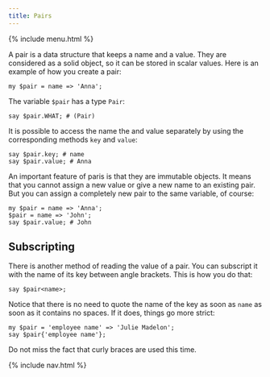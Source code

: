 ```yaml
---
title: Pairs
---
```


{% include menu.html %}

A pair is a data structure that keeps a name and a value. They are considered as a solid object, so it can be stored in scalar values. Here is an example of how you create a pair:

    my $pair = name => 'Anna';

The variable `$pair` has a type `Pair`:

    say $pair.WHAT; # (Pair)

It is possible to access the name the and value separately by using the corresponding methods `key` and `value`:

    say $pair.key; # name
    say $pair.value; # Anna

An important feature of paris is that they are immutable objects. It means that you cannot assign a new value or give a new name to an existing pair. But you can assign a completely new pair to the same variable, of course:

    my $pair = name => 'Anna';
    $pair = name => 'John';
    say $pair.value; # John

## Subscripting

There is another method of reading the value of a pair. You can subscript it with the name of its key between angle brackets. This is how you do that:

    say $pair<name>;

Notice that there is no need to quote the name of the key as soon as `name` as soon as it contains no spaces. If it does, things go more strict:

    my $pair = 'employee name' => 'Julie Madelon';
    say $pair{'employee name'};

Do not miss the fact that curly braces are used this time.

{% include nav.html %}
